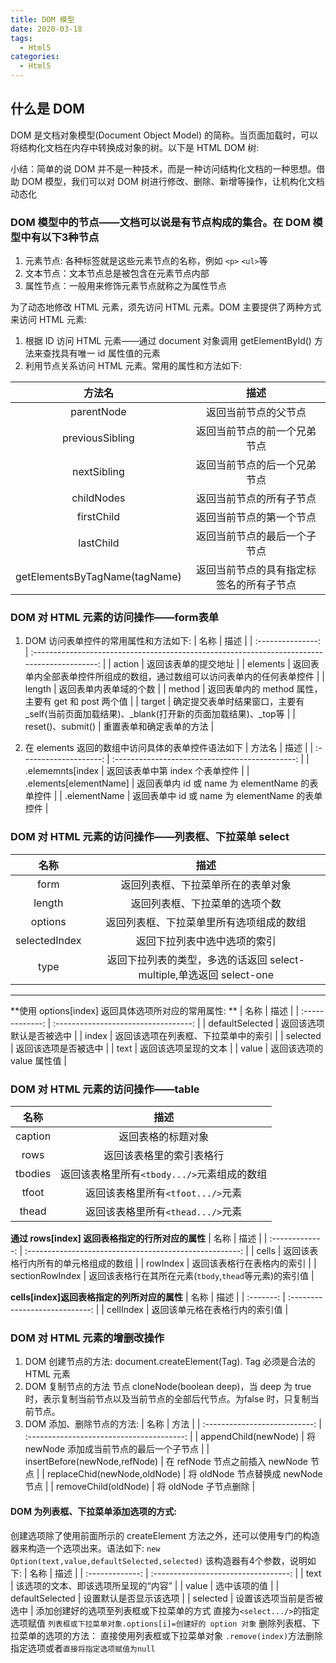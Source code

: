 ```yaml
---
title: DOM 模型
date: 2020-03-18
tags:
  - Html5
categories:
  - Html5
---
```


## 什么是 DOM

DOM 是文档对象模型(Document Object Model) 的简称。当页面加载时，可以将结构化文档在内存中转换成对象的树。以下是 HTML DOM 树:


小结：简单的说 DOM 并不是一种技术，而是一种访问结构化文档的一种思想。借助 DOM 模型，我们可以对 DOM 树进行修改、删除、新增等操作，让机构化文档动态化


### DOM 模型中的节点——文档可以说是有节点构成的集合。在 DOM 模型中有以下3种节点

1. 元素节点: 各种标签就是这些元素节点的名称，例如 `<p>` `<ul>`等
2. 文本节点：文本节点总是被包含在元素节点内部
3. 属性节点：一般用来修饰元素节点就称之为属性节点

为了动态地修改 HTML 元素，须先访问 HTML 元素。DOM 主要提供了两种方式来访问 HTML 元素:
1. 根据 ID 访问 HTML 元素——通过 document 对象调用 getElementById() 方法来查找具有唯一 id 属性值的元素
2. 利用节点关系访问 HTML 元素。常用的属性和方法如下:

|            方法名             |                   描述                   |
| :---------------------------: | :--------------------------------------: |
|          parentNode           |           返回当前节点的父节点           |
|        previousSibling        |       返回当前节点的前一个兄弟节点       |
|          nextSibling          |       返回当前节点的后一个兄弟节点       |
|          childNodes           |         返回当前节点的所有子节点         |
|          firstChild           |         返回当前节点的第一个节点         |
|           lastChild           |       返回当前节点的最后一个子节点       |
| getElementsByTagName(tagName) | 返回当前节点的具有指定标签名的所有子节点 |




### DOM 对 HTML 元素的访问操作——form表单
1. DOM 访问表单控件的常用属性和方法如下:
|       名称        |                                             描述                                             |
| :---------------: | :------------------------------------------------------------------------------------------: |
|      action       |                                     返回该表单的提交地址                                     |
|     elements      |           返回表单内全部表单控件所组成的数组，通过数组可以访问表单内的任何表单控件           |
|      length       |                                    返回表单内表单域的个数                                    |
|      method       |                     返回表单内的 method 属性，主要有 get 和 post 两个值                      |
|      target       | 确定提交表单时结果窗口，主要有 _self(当前页面加载结果)、_blank(打开新的页面加载结果)、_top等 |
| reset()、submit() |                                   重置表单和确定表单的方法                                   |


2. 在 elements 返回的数组中访问具体的表单控件语法如下
|         方法名         |                      描述                       |
| :--------------------: | :---------------------------------------------: |
|    .elememnts[index    |         返回该表单中第 index 个表单控件         |
| .elements[elementName] | 返回表单内 id 或 name 为 elementName 的表单控件 |
|      .elementName      | 返回表单中 id 或 name 为 elementName 的表单控件 |

### DOM 对 HTML 元素的访问操作——列表框、下拉菜单 select
|     名称      |                                 描述                                 |
| :-----------: | :------------------------------------------------------------------: |
|     form      |                  返回列表框、下拉菜单所在的表单对象                  |
|    length     |                    返回列表框、下拉菜单的选项个数                    |
|    options    |               返回列表框、下拉菜单里所有选项组成的数组               |
| selectedIndex |                     返回下拉列表中选中选项的索引                     |
|     type      | 返回下拉列表的类型，多选的话返回 select-multiple,单选返回 select-one |
---
**使用 options[index] 返回具体选项所对应的常用属性: **
|      名称       |                 描述                 |
| :-------------: | :----------------------------------: |
| defaultSelected |       返回该选项默认是否被选中       |
|      index      | 返回该选项在列表框、下拉菜单中的索引 |
|    selected     |         返回该选项是否被选中         |
|      text       |         返回该选项呈现的文本         |
|      value      |      返回该选项的 value 属性值       |

### DOM 对 HTML 元素的访问操作——table
|  名称   |                    描述                     |
| :-----: | :-----------------------------------------: |
| caption |             返回表格的标题对象              |
|  rows   |          返回该表格里的索引表格行           |
| tbodies | 返回该表格里所有`<tbody.../>`元素组成的数组 |
|  tfoot  |      返回该表格里所有`<tfoot.../>`元素      |
|  thead  |      返回该表格里所有`<thead.../>`元素      |

**通过 rows[index] 返回表格指定的行所对应的属性**
|      名称       |                          描述                           |
| :-------------: | :-----------------------------------------------------: |
|      cells      |          返回该表格行内所有的单元格组成的数组           |
|    rowIndex     |               返回该表格行在表格内的索引                |
| sectionRowIndex | 返回该表格行在其所在元素(`tbody`,`thead`等元素)的索引值 |

**cells[index]返回表格指定的列所对应的属性**
|   名称    |              描述              |
| :-------: | :----------------------------: |
| cellIndex | 返回该单元格在表格行内的索引值 |


### DOM 对 HTML 元素的增删改操作
1. DOM 创建节点的方法:
   document.createElement(Tag). Tag 必须是合法的 HTML 元素
2. DOM 复制节点的方法
   节点 cloneNode(boolean deep)，当 deep 为 true 时，表示复制当前节点以及当前节点的全部后代节点。为false 时，只复制当前节点。
3. DOM 添加、删除节点的方法:
   |             名称              |                   方法                    |
   | :---------------------------: | :---------------------------------------: |
   |     appendChild(newNode)      | 将 newNode 添加成当前节点的最后一个子节点 |
   | insertBefore(newNode,refNode) |   在 refNode 节点之前插入 newNode 节点    |
   | replaceChid(newNode,oldNode)  |    将 oldNode 节点替换成 newNode 节点     |
   |     removeChild(oldNode)      |           将 oldNode 子节点删除           |

#### DOM 为列表框、下拉菜单添加选项的方式:
创建选项除了使用前面所示的 createElement 方法之外，还可以使用专门的构造器来构造一个选项出来。语法如下:
`new Option(text,value,defaultSelected,selected)` 该构造器有4个参数，说明如下:
|      名称       |                 描述                 |
| :-------------: | :----------------------------------: |
|      text       | 该选项的文本、即该选项所呈现的“内容” |
|      value      |             选中该项的值             |
| defaultSelected |        设置默认是否显示该选项        |
|    selected     |       设置该选项当前是否被选中       |
添加创建好的选项至列表框或下拉菜单的方式
直接为`<select.../>`的指定选项赋值 `列表框或下拉菜单对象.options[i]=创建好的 option 对象`
删除列表框、下拉菜单的选项的方法：
直接使用列表框或下拉菜单对象 `.remove(index)`方法删除指定选项或者`直接将指定选项赋值为null`